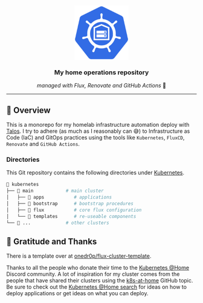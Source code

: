 <div align="center">
  <img src="https://raw.githubusercontent.com/aedot/k8s-ops/main/docs/assets/logo.png" align="center" width="144px" height="144px"/>
  <h3> My home operations repository </h3>
  <i>managed with Flux, Renovate and GitHub Actions</i> 🤖
</div>

---

## 📖 Overview

This is a monorepo for my homelab infrastructure automation deploy with [Talos](https://www.talos.dev). I try to adhere (as much as I reasonably can 😅) to Infrastructure as Code (IaC) and GitOps practices using the tools like `Kubernetes`, `FluxCD`, `Renovate` and `GitHub Actions`.

### Directories

This Git repository contains the following directories under [Kubernetes](./kubernetes/).

```sh
📁 kubernetes
├── 📁 main            # main cluster
│   ├── 📁 apps           # applications
│   ├── 📁 bootstrap      # bootstrap procedures
│   ├── 📁 flux           # core flux configuration
│   └── 📁 templates      # re-useable components
└── 📁 ...             # other clusters
```

## 🤝 Gratitude and Thanks

There is a template over at [onedr0p/flux-cluster-template](https://github.com/onedr0p/flux-cluster-template).

Thanks to all the people who donate their time to the [Kubernetes @Home](https://discord.gg/k8s-at-home) Discord community. A lot of inspiration for my cluster comes from the people that have shared their clusters using the [k8s-at-home](https://github.com/topics/k8s-at-home) GitHub topic. Be sure to check out the [Kubernetes @Home search](https://nanne.dev/k8s-at-home-search/) for ideas on how to deploy applications or get ideas on what you can deploy.
